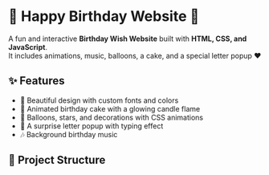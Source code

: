 # 🎉 Happy Birthday Website 🎂  

A fun and interactive **Birthday Wish Website** built with **HTML, CSS, and JavaScript**.  
It includes animations, music, balloons, a cake, and a special letter popup ❤️  

## ✨ Features
- 🎨 Beautiful design with custom fonts and colors  
- 🎂 Animated birthday cake with a glowing candle flame  
- 🎈 Balloons, stars, and decorations with CSS animations  
- 💌 A surprise letter popup with typing effect  
- 🎶 Background birthday music  

## 📂 Project Structure
